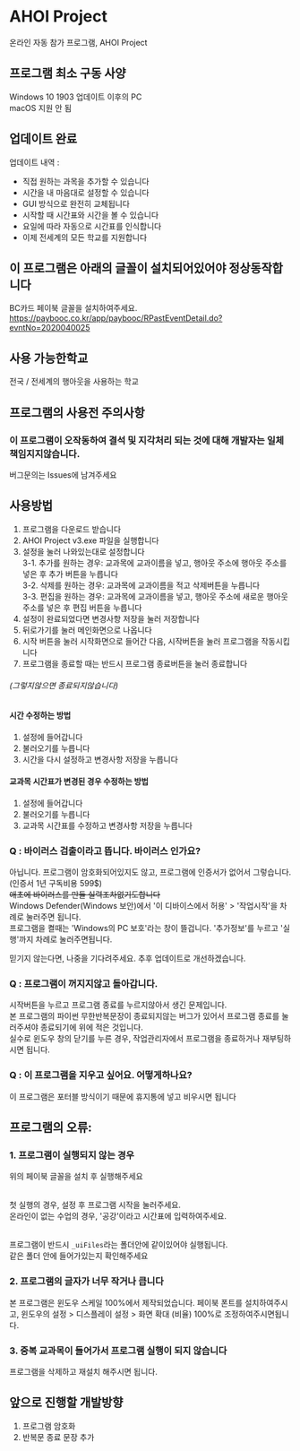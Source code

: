 # AHOI Project
온라인 자동 참가 프로그램, AHOI Project

## 프로그램 최소 구동 사양
Windows 10 1903 업데이트 이후의 PC<br/>
macOS 지원 안 됨

## 업데이트 완료
업데이트 내역 :
 - 직접 원하는 과목을 추가할 수 있습니다
 - 시간을 내 마음대로 설정할 수 있습니다
 - GUI 방식으로 완전히 교체됩니다
 - 시작할 때 시간표와 시간을 볼 수 있습니다
 - 요일에 따라 자동으로 시간표를 인식합니다
 - 이제 전세계의 모든 학교를 지원합니다

## 이 프로그램은 아래의 글꼴이 설치되어있어야 정상동작합니다
BC카드 페이북 글꼴을 설치하여주세요.
https://paybooc.co.kr/app/paybooc/RPastEventDetail.do?evntNo=2020040025

## 사용 가능한학교
전국 / 전세계의 행아웃을 사용하는 학교

## 프로그램의 사용전 주의사항
### 이 프로그램이 오작동하여 결석 및 지각처리 되는 것에 대해 개발자는 일체 책임지지않습니다.
버그문의는 Issues에 남겨주세요

## 사용방법
1. 프로그램을 다운로드 받습니다
2. AHOI Project v3.exe 파일을 실행합니다
3. 설정을 눌러 나와있는대로 설정합니다<br/>
 3-1. 추가를 원하는 경우: 교과목에 교과이름을 넣고, 행아웃 주소에 행아웃 주소를 넣은 후 추가 버튼을 누릅니다<br/>
 3-2. 삭제를 원하는 경우: 교과목에 교과이름을 적고 삭제버튼을 누릅니다<br/>
 3-3. 편집을 원하는 경우: 교과목에 교과이름을 넣고, 행아웃 주소에 새로운 행아웃 주소를 넣은 후 편집 버튼을 누릅니다
4. 설정이 완료되었다면 변경사항 저장을 눌러 저장합니다
5. 뒤로가기를 눌러 메인화면으로 나옵니다
6. 시작 버튼을 눌러 시작화면으로 들어간 다음, 시작버튼을 눌러 프로그램을 작동시킵니다
7. 프로그램을 종료할 때는 반드시 프로그램 종료버튼을 눌러 종료합니다
###### (그렇지않으면 종료되지않습니다)

#### 시간 수정하는 방법
1. 설정에 들어갑니다
2. 불러오기를 누릅니다
3. 시간을 다시 설정하고 변경사항 저장을 누릅니다

#### 교과목 시간표가 변경된 경우 수정하는 방법
1. 설정에 들어갑니다
2. 불러오기를 누릅니다
3. 교과목 시간표를 수정하고 변경사항 저장을 누릅니다

### Q : 바이러스 검출이라고 뜹니다. 바이러스 인가요?
아닙니다. 프로그램이 암호화되어있지도 않고, 프로그램에 인증서가 없어서 그렇습니다. (인증서 1년 구독비용 599$)<br/>
~~애초에 바이러스를 만들 실력조차없기도합니다~~ <br/>
Windows Defender(Windows 보안)에서 '이 디바이스에서 허용' > '작업시작'을 차례로 눌러주면 됩니다. <br>
프로그램을 켤때는 'Windows의 PC 보호'라는 창이 뜰겁니다. '추가정보'를 누르고 '실행'까지 차례로 눌러주면됩니다.<br/>

믿기지 않는다면, 나중을 기다려주세요.
추후 업데이트로 개선하겠습니다.

### Q : 프로그램이 꺼지지않고 돌아갑니다.
시작버튼을 누르고 프로그램 종료를 누르지않아서 생긴 문제입니다.<br/>
본 프로그램의 파이썬 무한반복문장이 종료되지않는 버그가 있어서 프로그램 종료를 눌러주셔야 종료되기에 위에 적은 것입니다.<br/>
실수로 윈도우 창의 닫기를 누른 경우, 작업관리자에서 프로그램을 종료하거나 재부팅하시면 됩니다.<br/>

### Q : 이 프로그램을 지우고 싶어요. 어떻게하나요?
이 프로그램은 포터블 방식이기 때문에 휴지통에 넣고 비우시면 됩니다

## 프로그램의 오류:
### 1. 프로그램이 실행되지 않는 경우
위의 페이북 글꼴을 설치 후 실행해주세요<br/><br/>

첫 실행의 경우, 설정 후 프로그램 시작을 눌러주세요.<br/>
온라인이 없는 수업의 경우, '공강'이라고 시간표에 입력하여주세요.<br/></br>

프로그램이 반드시 `_uiFiles`라는 폴더안에 같이있어야 실행됩니다.<br/>
같은 폴더 안에 들어가있는지 확인해주세요

### 2. 프로그램의 글자가 너무 작거나 큽니다
본 프로그램은 윈도우 스케일 100%에서 제작되었습니다.
페이북 폰트를 설치하여주시고, 윈도우의 설정 > 디스플레이 설정 > 화면 확대 (비율) 100%로 조정하여주시면됩니다.

### 3. 중복 교과목이 들어가서 프로그램 실행이 되지 않습니다
프로그램을 삭제하고 재설치 해주시면 됩니다.

## 앞으로 진행할 개발방향
1. 프로그램 암호화
2. 반복문 종료 문장 추가
